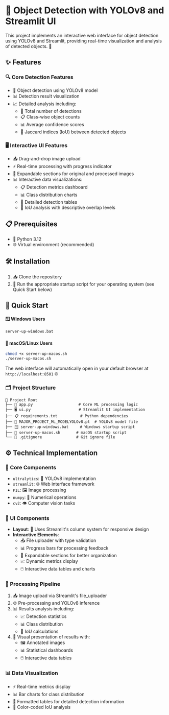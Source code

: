 # 🎯 Object Detection with YOLOv8 and Streamlit UI

This project implements an interactive web interface for object detection using YOLOv8 and Streamlit, providing real-time visualization and analysis of detected objects. 🚀

## ✨ Features

### 🔍 Core Detection Features
- 🤖 Object detection using YOLOv8 model
- 📊 Detection result visualization
- 📈 Detailed analysis including:
  - 🔢 Total number of detections
  - 📋 Class-wise object counts
  - 📊 Average confidence scores
  - 🎯 Jaccard indices (IoU) between detected objects

### 🖥️ Interactive UI Features
- 📤 Drag-and-drop image upload
- ⚡ Real-time processing with progress indicator
- 📂 Expandable sections for original and processed images
- 📊 Interactive data visualizations:
  - 📋 Detection metrics dashboard
  - 📊 Class distribution charts
  - 📄 Detailed detection tables
  - 🎯 IoU analysis with descriptive overlap levels

## 📋 Prerequisites

- 🐍 Python 3.12
- 🌐 Virtual environment (recommended)

## 🛠️ Installation

1. 📥 Clone the repository
2. 🚀 Run the appropriate startup script for your operating system (see Quick Start below)

## 🚀 Quick Start

#### 🪟 Windows Users
```sh
server-up-windows.bat
```

#### 🍎 macOS/Linux Users
```sh
chmod +x server-up-macos.sh
./server-up-macos.sh
```

The web interface will automatically open in your default browser at `http://localhost:8501` 🌐

### 🗂️ Project Structure

```
📁 Project Root
├── 🐍 app.py                    # Core ML processing logic
├── 🖥️ ui.py                     # Streamlit UI implementation
├── 📋 requirements.txt          # Python dependencies
├── 🤖 MAJOR_PROJECT_ML_MODELYOLOv8.pt  # YOLOv8 model file
├── 🪟 server-up-windows.bat     # Windows startup script
├── 🍎 server-up-macos.sh       # macOS startup script
└── 📝 .gitignore               # Git ignore file
```

## ⚙️ Technical Implementation

### 🔧 Core Components
- `ultralytics`: 🤖 YOLOv8 implementation
- `streamlit`: 🌐 Web interface framework
- `PIL`: 🖼️ Image processing
- `numpy`: 🔢 Numerical operations
- `cv2`: 👁️ Computer vision tasks

### 🎨 UI Components
- **Layout**: 📐 Uses Streamlit's column system for responsive design
- **Interactive Elements**:
  - 📤 File uploader with type validation
  - 📊 Progress bars for processing feedback
  - 📂 Expandable sections for better organization
  - 📈 Dynamic metrics display
  - 🖱️ Interactive data tables and charts

### 🔄 Processing Pipeline
1. 📤 Image upload via Streamlit's file_uploader
2. ⚙️ Pre-processing and YOLOv8 inference
3. 📊 Results analysis including:
   - 📈 Detection statistics
   - 📊 Class distribution
   - 🎯 IoU calculations
4. 🎨 Visual presentation of results with:
   - 🖼️ Annotated images
   - 📊 Statistical dashboards
   - 🖱️ Interactive data tables

### 📊 Data Visualization
- ⚡ Real-time metrics display
- 📊 Bar charts for class distribution
- 📄 Formatted tables for detailed detection information
- 🎨 Color-coded IoU analysis